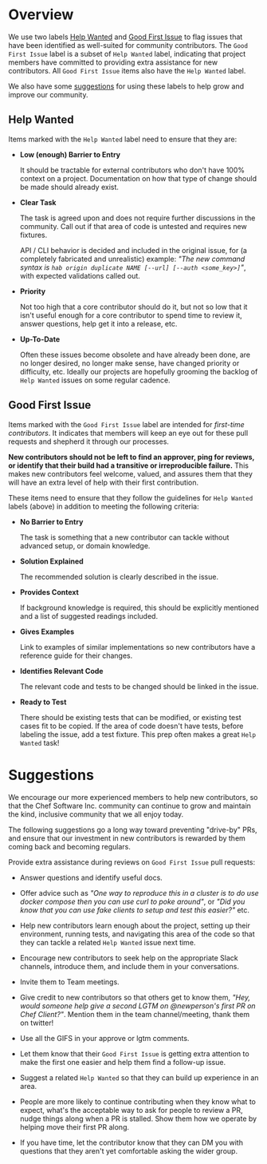 # Overview

We use two labels [Help Wanted](#help-wanted) and [Good First Issue](#good-first-issue) to flag issues that have been identified as well-suited for community contributors. The `Good First Issue` label is a subset of `Help Wanted` label, indicating that project members have committed to providing extra assistance for new contributors. All `Good First Issue` items also have the `Help Wanted` label. 

We also have some [suggestions](#suggestions) for using these labels to help
grow and improve our community.

## Help Wanted

Items marked with the `Help Wanted` label need to ensure that they are:

- **Low (enough) Barrier to Entry**

  It should be tractable for external contributors who don't have 100% context on a project. Documentation on how that type of change should be made should already exist.

- **Clear Task**

  The task is agreed upon and does not require further discussions in the community. Call out if that area of code is untested and requires new fixtures.

  API / CLI behavior is decided and included in the original issue, for (a completely fabricated and unrealistic) example: _"The new command syntax is `hab origin duplicate NAME [--url] [--auth <some_key>]`"_, with expected validations called out.

- **Priority**

  Not too high that a core contributor should do it, but not so low that it isn't useful enough for a core contributor to spend time to review it, answer questions, help get it into a release, etc.

- **Up-To-Date**

  Often these issues become obsolete and have already been done, are no longer desired, no longer make sense, have changed priority or difficulty, etc. Ideally our projects are hopefully grooming the backlog of `Help Wanted` issues on some regular cadence.

## Good First Issue

Items marked with the `Good First Issue` label are intended for _first-time contributors_. It indicates that members will keep an eye out for these pull requests and shepherd it through our processes.

**New contributors should not be left to find an approver, ping for reviews, or identify that their build had a transitive or irreproducible failure.** This makes new contributors feel welcome, valued, and assures them that they will have an extra level of help with their first contribution.

These items need to ensure that they follow the guidelines for `Help Wanted` labels (above) in addition to meeting the following criteria:

- **No Barrier to Entry**

  The task is something that a new contributor can tackle without advanced setup, or domain knowledge.

- **Solution Explained**

  The recommended solution is clearly described in the issue.

- **Provides Context**

  If background knowledge is required, this should be explicitly mentioned and a list of suggested readings included.

- **Gives Examples**

  Link to examples of similar implementations so new contributors have a reference guide for their changes.

- **Identifies Relevant Code**

  The relevant code and tests to be changed should be linked in the issue.

- **Ready to Test**

  There should be existing tests that can be modified, or existing test cases fit to be copied. If the area of code doesn't have tests, before labeling the issue, add a test fixture. This prep often makes a great `Help Wanted` task!

# Suggestions

We encourage our more experienced members to help new contributors, so that the Chef Software Inc. community can continue to grow and maintain the kind, inclusive community that we all enjoy today.

The following suggestions go a long way toward preventing "drive-by" PRs, and ensure that our investment in new contributors is rewarded by them coming back and becoming regulars.

Provide extra assistance during reviews on `Good First Issue` pull requests:
- Answer questions and identify useful docs.
- Offer advice such as _"One way to reproduce this in a cluster is to do use docker compose then you can use curl to poke around"_, or _"Did you know that you can use fake clients to setup and test this easier?"_ etc.
- Help new contributors learn enough about the project, setting up their environment, running tests, and navigating this area of the code so that they can tackle a related `Help Wanted` issue next time.

- Encourage new contributors to seek help on the appropriate Slack channels, introduce them, and include them in your conversations.
- Invite them to Team meetings.
- Give credit to new contributors so that others get to know them, _"Hey, would someone help give a second LGTM on @newperson's first PR on Chef Client?"_. Mention them in the team channel/meeting, thank them on twitter!
- Use all the GIFS in your approve or lgtm comments.
- Let them know that their `Good First Issue` is getting extra attention to make the first one easier and help them find a follow-up issue.
- Suggest a related `Help Wanted` so that they can build up experience in an area.
- People are more likely to continue contributing when they know what to expect, what's the acceptable way to ask for people to review a PR, nudge things along when a PR is stalled. Show them how we operate by helping move their first PR along.
- If you have time, let the contributor know that they can DM you with questions that they aren't yet comfortable asking the wider group.
